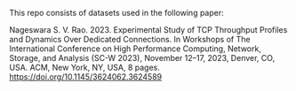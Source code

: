 This repo consists of datasets used in the following paper:

Nageswara S. V. Rao. 2023. Experimental Study of TCP Throughput Profiles and Dynamics Over Dedicated Connections. 
In Workshops of The International Conference on High Performance Computing, Network, Storage, and Analysis (SC-W 2023), 
November 12–17, 2023, Denver, CO, USA. ACM, New York, NY, USA, 8 pages. https://doi.org/10.1145/3624062.3624589
